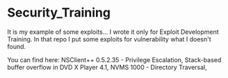 # Security_Training

It is my example of some exploits... I wrote it only for Exploit Development Training.
In that repo I put some exploits for vulnerability what I doesn't found.

You can find here:
NSClient++ 0.5.2.35 - Privilege Escalation,
Stack-based buffer overflow in DVD X Player 4.1,
NVMS 1000 - Directory Traversal, 
